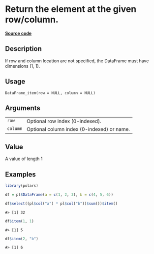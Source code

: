 

# Return the element at the given row/column.

[**Source code**](https://github.com/pola-rs/r-polars/tree/main/R/dataframe__frame.R#L2308)

## Description

If row and column location are not specified, the DataFrame must have
dimensions (1, 1).

## Usage

<pre><code class='language-R'>DataFrame_item(row = NULL, column = NULL)
</code></pre>

## Arguments

<table>
<tr>
<td style="white-space: nowrap; font-family: monospace; vertical-align: top">
<code id="DataFrame_item_:_row">row</code>
</td>
<td>
Optional row index (0-indexed).
</td>
</tr>
<tr>
<td style="white-space: nowrap; font-family: monospace; vertical-align: top">
<code id="DataFrame_item_:_column">column</code>
</td>
<td>
Optional column index (0-indexed) or name.
</td>
</tr>
</table>

## Value

A value of length 1

## Examples

``` r
library(polars)

df = pl$DataFrame(a = c(1, 2, 3), b = c(4, 5, 6))

df$select((pl$col("a") * pl$col("b"))$sum())$item()
```

    #> [1] 32

``` r
df$item(1, 1)
```

    #> [1] 5

``` r
df$item(2, "b")
```

    #> [1] 6
